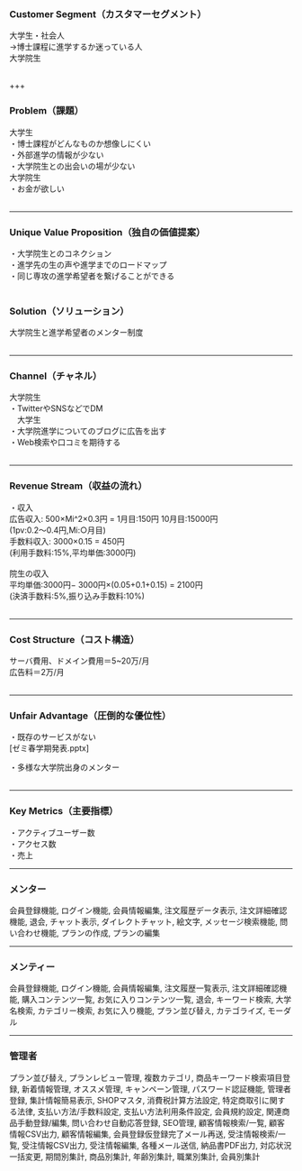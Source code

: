 ### Customer Segment（カスタマーセグメント）
大学生・社会人<br>
→博士課程に進学するか迷っている人<br>
大学院生<br>
<br>

+++

### Problem（課題）
大学生<br>
・博士課程がどんなものか想像しにくい<br>
・外部進学の情報が少ない<br>
・大学院生との出会いの場が少ない<br>
大学院生<br>
・お金が欲しい<br>
<br>

---

### Unique Value Proposition（独自の価値提案）
・大学院生とのコネクション<br>
・進学先の生の声や進学までのロードマップ<br>
・同じ専攻の進学希望者を繋げることができる<br>
<br>
### Solution（ソリューション）
大学院生と進学希望者のメンター制度<br>
<br>

---

### Channel（チャネル）
大学院生<br>
・TwitterやSNSなどでDM<br>
　大学生<br>
・大学院進学についてのブログに広告を出す<br>
・Web検索や口コミを期待する<br>
<br>

---

### Revenue Stream（収益の流れ）
・収入<br>
広告収入: 500×Mi^2×0.3円 = 1月目:150円 10月目:15000円<br>
 (1pv:0.2〜0.4円,Mi:○月目)<br>
手数料収入: 3000×0.15 = 450円<br>
(利用手数料:15%,平均単価:3000円)<br>
<br>
院生の収入<br>
平均単価:3000円− 3000円×(0.05+0.1+0.15) = 2100円<br>
(決済手数料:5%,振り込み手数料:10%)<br>
<br>

---

### Cost Structure（コスト構造）
サーバ費用、ドメイン費用＝5~20万/月<br>
広告料＝2万/月<br>
<br>

---

### Unfair Advantage（圧倒的な優位性）
・既存のサービスがない<br>[ゼミ春学期発表.pptx]

・多様な大学院出身のメンター<br>
<br>

---

### Key Metrics（主要指標）
・アクティブユーザー数<br>
・アクセス数<br>
・売上<br>


---

### メンター
会員登録機能,
ログイン機能,
会員情報編集,
注文履歴データ表示,
注文詳細確認機能,
退会,
チャット表示,
ダイレクトチャット,
絵文字,
メッセージ検索機能,
問い合わせ機能,
プランの作成,
プランの編集

---

### メンティー
会員登録機能,
ログイン機能,
会員情報編集,
注文履歴一覧表示,
注文詳細確認機能,
購入コンテンツ一覧,
お気に入りコンテンツ一覧,
退会,
キーワード検索,
大学名検索,
カテゴリー検索,
お気に入り機能,
プラン並び替え,
カテゴライズ,
モーダル

---

### 管理者
プラン並び替え,
プランレビュー管理,
複数カテゴリ,
商品キーワード検索項目登録,
新着情報管理,
オススメ管理,
キャンペーン管理,
パスワード認証機能,
管理者登録,
集計情報簡易表示,
SHOPマスタ,
消費税計算方法設定,
特定商取引に関する法律,
支払い方法/手数料設定,
支払い方法利用条件設定,
会員規約設定,
関連商品手動登録/編集,
問い合わせ自動応答登録,
SEO管理,
顧客情報検索/一覧,
顧客情報CSV出力,
顧客情報編集,
会員登録仮登録完了メール再送,
受注情報検索/一覧,
受注情報CSV出力,
受注情報編集,
各種メール送信,
納品書PDF出力,
対応状況一括変更,
期間別集計,
商品別集計,
年齢別集計,
職業別集計,
会員別集計

